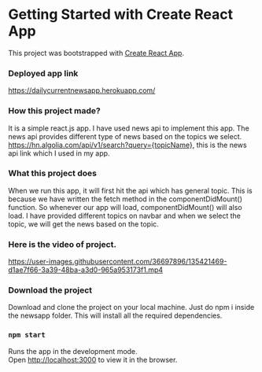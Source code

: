 # Getting Started with Create React App

This project was bootstrapped with [Create React App](https://github.com/facebook/create-react-app).

### Deployed app link

https://dailycurrentnewsapp.herokuapp.com/

### How this project made?

It is a simple react.js app. I have used news api to implement this app. The news api provides different type of news based on the topics we select. https://hn.algolia.com/api/v1/search?query={topicName}, this is the news api link which I used in my app.

### What this project does

When we run this app, it will first hit the api which has general topic. This is because we have written the fetch method in the componentDidMount() function. So whenever our app will load, componentDidMount() will also load. I have provided different topics on navbar and when we select the topic, we will get the news based on the topic.

### Here is the video of project.



https://user-images.githubusercontent.com/36697896/135421469-d1ae7f66-3a39-48ba-a3d0-965a953173f1.mp4



### Download the project

Download and clone the project on your local machine.
Just do npm i inside the newsapp folder. This will install all
the required dependencies.

### `npm start`

Runs the app in the development mode.\
Open [http://localhost:3000](http://localhost:3000) to view it in the browser.

